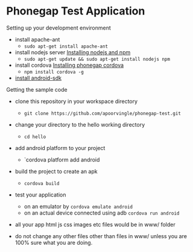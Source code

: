 Phonegap Test Application
=========================

Setting up your development environment
+ install apache-ant
    - `sudo apt-get install apache-ant`
+ install nodejs server [Installing nodejs and npm](https://www.digitalocean.com/community/tutorials/how-to-install-node-js-on-an-ubuntu-14-04-server)
    - `sudo apt-get update && sudo apt-get install nodejs npm`
+ install cordova [Installing phonegap cordova](http://docs.phonegap.com/en/edge/guide_cli_index.md.html#The%20Command-Line%20Interface) 
    - `npm install cordova -g`
+ [install android-sdk](http://developer.android.com/sdk/installing/index.html)

Getting the sample code
+ clone this repository in your workspace directory 
    - `git clone https://github.com/apoorvingle/phonegap-test.git`

+ change your directory to the hello working directory
    - `cd hello`
+ add android platform to your project
    - `cordova platform add android
+ build the project to create an apk
    - `cordova build`
+ test your application 
    - on an emulator by `cordova emulate android`
    - on an actual device connected using adb `cordova run android`

+ all your app html js css images etc files would be in www/ folder
+ do not change any other files other than files in www/ unless you are 100%
  sure what you are doing.
